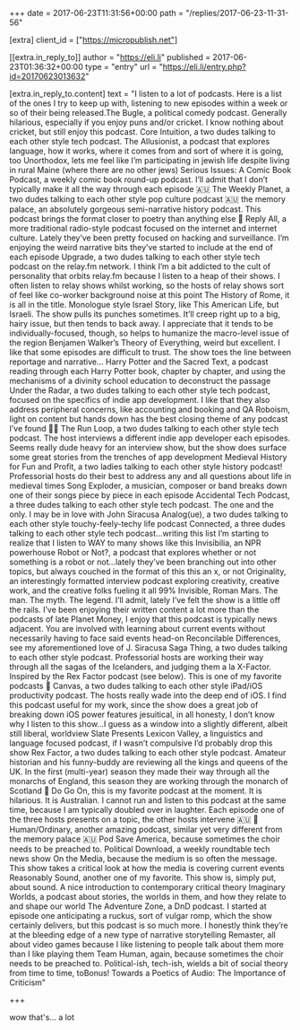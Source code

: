 +++
date = 2017-06-23T11:31:56+00:00
path = "/replies/2017-06-23-11-31-56"

[extra]
client_id = ["https://micropublish.net"]

[[extra.in_reply_to]]
author = "https://eli.li"
published = 2017-06-23T01:36:32+00:00
type = "entry"
url = "https://eli.li/entry.php?id=20170623013632"

[extra.in_reply_to.content]
text = "I listen to a lot of podcasts. Here is a list of the ones I try to keep up with, listening to new episodes within a week or so of their being released.The Bugle, a political comedy podcast. Generally hilarious, especially if you enjoy puns and/or cricket. I know nothing about cricket, but still enjoy this podcast.  Core Intuition, a two dudes talking to each other style tech podcast.  The Allusionist, a podcast that explores language, how it works, where it comes from and sort of where it is going, too  Unorthodox, lets me feel like I’m participating in jewish life despite living in rural Maine (where there are no other jews)  Serious Issues: A Comic Book Podcast, a weekly comic book round-up podcast. I’ll admit that I don’t typically make it all the way through each episode 🇦🇺  The Weekly Planet, a two dudes talking to each other style pop culture podcast 🇦🇺  the memory palace, an absolutely gorgeous semi-narrative history podcast. This podcast brings the format closer to poetry than anything else 💯  Reply All, a more traditional radio-style podcast focused on the internet and internet culture. Lately they’ve been pretty focused on hacking and surveillance. I’m enjoying the weird narrative bits they’ve started to include at the end of each episode  Upgrade, a two dudes talking to each other style tech podcast on the relay.fm network. I think I’m a bit addicted to the cult of personality that orbits relay.fm because I listen to a heap of their shows. I often listen to relay shows whilst working, so the hosts of relay shows sort of feel like co-worker background noise at this point  The History of Rome, it is all in the title. Monologue style  Israel Story, like This American Life, but Israeli. The show pulls its punches sometimes. It’ll creep right up to a big, hairy issue, but then tends to back away. I appreciate that it tends to be individually-focused, though, so helps to humanize the macro-level issue of the region  Benjamen Walker’s Theory of Everything, weird but excellent. I like that some episodes are difficult to trust. The show toes the line between reportage and narrative…  Harry Potter and the Sacred Text, a podcast reading through each Harry Potter book, chapter by chapter, and using the mechanisms of a divinity school education to deconstruct the passage  Under the Radar, a two dudes talking to each other style tech podcast, focused on the specifics of indie app development. I like that they also address peripheral concerns, like accounting and booking and QA  Roboism, light on content but hands down has the best closing theme of any podcast I’ve found 🤷‍♂️  The Run Loop, a two dudes talking to each other style tech podcast. The host interviews a different indie app developer each episodes. Seems really dude heavy for an interview show, but the show does surface some great stories from the trenches of app development  Medieval History for Fun and Profit, a two ladies talking to each other style history podcast! Professorial hosts do their best to address any and all questions about life in medieval times  Song Exploder, a musician, composer or band breaks down one of their songs piece by piece in each episode  Accidental Tech Podcast, a three dudes talking to each other style tech podcast. The one and the only. I may be in love with John Siracusa  Analog(ue), a two dudes talking to each other style touchy-feely-techy life podcast  Connected, a three dudes talking to each other style tech podcast…writing this list I’m starting to realize that I listen to WAY to many shows like this  Invisibilia, an NPR powerhouse  Robot or Not?, a podcast that explores whether or not something is a robot or not…lately they’ve been branching out into other topics, but always couched in the format of this this an x, or not  Originality, an interestingly formatted interview podcast exploring creativity, creative work, and the creative folks fueling it all  99% Invisible, Roman Mars. The man. The myth. The legend. I’ll admit, lately I’ve felt the show is a little off the rails. I’ve been enjoying their written content a lot more than the podcasts of late  Planet Money, I enjoy that this podcast is typically news adjacent. You are involved with learning about current events without necessarily having to face said events head-on  Reconcilable Differences, see my aforementioned love of J. Siracusa  Saga Thing, a two dudes talking to each other style podcast. Professorial hosts are working their way through all the sagas of the Icelanders, and judging them a la X-Factor. Inspired by the Rex Factor podcast (see below). This is one of my favorite podcasts 💯  Canvas, a two dudes talking to each other style iPad/iOS productivity podcast. The hosts really wade into the deep end of iOS. I find this podcast useful for my work, since the show does a great job of breaking down iOS power features  jesuitical, in all honesty, I don’t know why I listen to this show…I guess as a window into a slightly different, albeit still liberal, worldview  Slate Presents Lexicon Valley, a linguistics and language focused podcast, if I wasn’t compulsive I’d probably drop this show  Rex Factor, a two dudes talking to each other style podcast. Amateur historian and his funny-buddy are reviewing all the kings and queens of the UK. In the first (multi-year) season they made their way through all the monarchs of England, this season they are working through the monarch of Scotland 💯  Do Go On, this is my favorite podcast at the moment. It is hilarious. It is Australian. I cannot run and listen to this podcast at the same time, because I am typically doubled over in laughter. Each episode one of the three hosts presents on a topic, the other hosts intervene 🇦🇺 💯  Human/Ordinary, another amazing podcast, similar yet very different from the memory palace 🇦🇺  Pod Save America, because sometimes the choir needs to be preached to. Political  Download, a weekly roundtable tech news show  On the Media, because the medium is so often the message. This show takes a critical look at how the media is covering current events  Reasonably Sound, another one of my favorite. This show is, simply put, about sound. A nice introduction to contemporary critical theory  Imaginary Worlds, a podcast about stories, the worlds in them, and how they relate to and shape our world  The Adventure Zone, a DnD podcast. I started at episode one anticipating a ruckus, sort of vulgar romp, which the show certainly delivers, but this podcast is so much more. I honestly think they’re at the bleeding edge of a new type of narrative storytelling  Remaster, all about video games because I like listening to people talk about them more than I like playing them  Team Human, again, because sometimes the choir needs to be preached to. Political-ish, tech-ish, wields a bit of social theory from time to time, toBonus! Towards a Poetics of Audio: The Importance of Criticism"

+++

wow that's… a lot